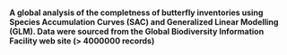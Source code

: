 #### A global analysis of the completness of butterfly inventories using Species Accumulation Curves (SAC) and Generalized Linear Modelling (GLM). Data were sourced from the Global Biodiversity Information Facility web site (> 4000000 records)
